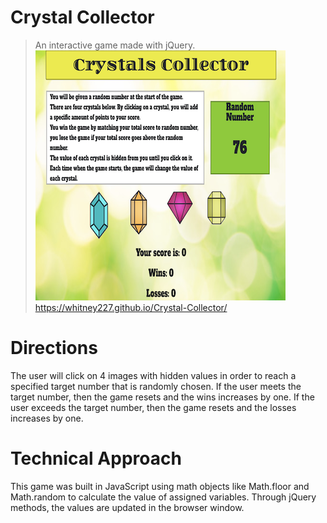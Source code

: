 # Crystal Collector
> An interactive game made with jQuery.
> ![screenshot](/images/Crystal-screenshot.png)
> <https://whitney227.github.io/Crystal-Collector/>


# Directions
The user will click on 4 images with hidden values in order to reach a specified target number that is randomly chosen.  If the user meets the target number, then the game resets and the wins increases by one.  If the user exceeds the target number, then the game resets and the losses increases by one.

# Technical Approach
This game was built in JavaScript using math objects like Math.floor and Math.random to calculate the value of assigned variables.  Through jQuery methods, the values are updated in the browser window.

